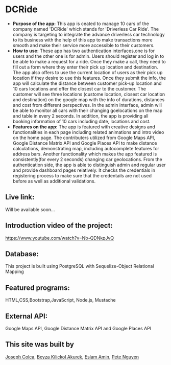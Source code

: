# DCRide
* **Purpose of the app:** 
   This app is ceated to manage 10 cars of the company named 'DCRide' which stands for 'Driverless Car Ride'. The company is targeting to integrate the advance driverless car technology to its business with the help of this app to make transactions more smooth and make their service more accessible to their customers.
* **How to use:**
   These app has two authentication interfaces,one is for users and the other one is for admin. Users should register and log in to be able to make a request for a ride. Once they make a call, they need to fill out a form where they enter their pick up location and destination. The app also offers to use the current location of users as their pick up location if they desire to use this features. Once they submit the info, the app will calculate the distance between customer pick-up location and 10 cars locations and offer the closest car to the customer. The customer will see three locations (custome location, closest car location and destination) on the google map with the info of durations, distances and cost from different perspectives.
   In the admin interface, admin will be able to monitor all cars with their changing goelocations on the map and table in every 2 seconds. In addition, the app is providing all booking information of 10 cars including date, locations and cost.
* **Features on the app:**
   The app is featured with creative designs and functionalities in each page including related animations and intro video on the home page. The contributers utilized from Google Maps API, Google Distance Matrix API and Google Places API to make distance calculations, demonstrating map, including autocomplete features for address bars. Another functionality which makes the app featured is consistently(for every 2 seconds) changing car geolocations. 
   From the authentication side, the app is able to distinguish admin and regular user and provide dashboard pages relatively. It checks the credentials in registering process to make sure that the credentails are not used before as well as additional validations.  
   
## Live link: 
Will be available soon...

## Introduction video of the project: 
https://www.youtube.com/watch?v=Nb-QDNkpJvQ

## Database: 
This project is built using PostgreSQL with Sequelize-Object Relational Mapping
## Featured programs: 
HTML,CSS,Bootstrap,JavaScript, Node.js, Mustache
## External API:
Google Maps API, Google Distance Matrix API and Google Places API
## This site was built by
[Joseph Colca](https://github.com/JGColca), [Beyza Kilickol Akurek](https://github.com/beyzakilickol), [Eslam Amin](https://github.com/EslamAmin151), [Pete Nguyen](https://github.com/pete1130)
